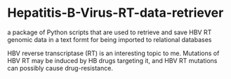 # Hepatitis-B-Virus-RT-data-retriever
a package of Python scripts that are used to retrieve and save HBV RT genomic data in a text formt for being imported to relational databases

HBV reverse transcriptase (RT) is an interesting topic to me. Mutations of HBV RT may be induced by HB drugs targeting it, and HBV RT mutations can possibly cause drug-resistance.
